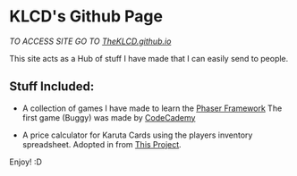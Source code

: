 # KLCD's Github Page
*TO ACCESS SITE GO TO *[TheKLCD.github.io](https://TheKLCD.github.io/index)**

This site acts as a Hub of stuff I have made that I can easily send to people.

## Stuff Included:

+ A collection of games I have made to learn the [Phaser Framework](https://github.com/photonstorm/phaser)
The first game (Buggy) was made by [CodeCademy](https://www.codecademy.com/)

+ A price calculator for Karuta Cards using the players inventory spreadsheet. Adopted in from [This Project](https://github.com/TheKLCD/karuta-calculator).

Enjoy! :D